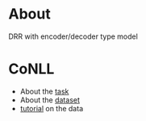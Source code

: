 # About

DRR with encoder/decoder type model

# CoNLL
- About the [task](http://www.cs.brandeis.edu/~clp/conll16st/intro.html)
- About the [dataset](http://www.cs.brandeis.edu/~clp/conll16st/dataset.html)
- [tutorial](http://nbviewer.jupyter.org/github/attapol/conll16st/blob/master/tutorial/tutorial.ipynb) on the data
